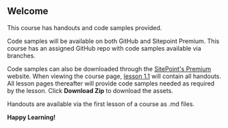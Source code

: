 ## Welcome
This course has handouts and code samples provided.

Code samples will be available on both GitHub and Sitepoint Premium. This course has an assigned GitHub repo with code samples available via branches. 

Code samples can also be downloaded through the [SitePoint's Premium](https://sitepoint.com/premium) website. When viewing the course page, [lesson 1.1](https://github.com/learnable-content/introduction-to-html/tree/lesson1.1) will contain all handouts. All lesson pages thereafter will provide code samples needed as required by the lesson. Click **Download Zip** to download the assets.

Handouts are available via the first lesson of a course as .md files.

**Happy Learning!**
